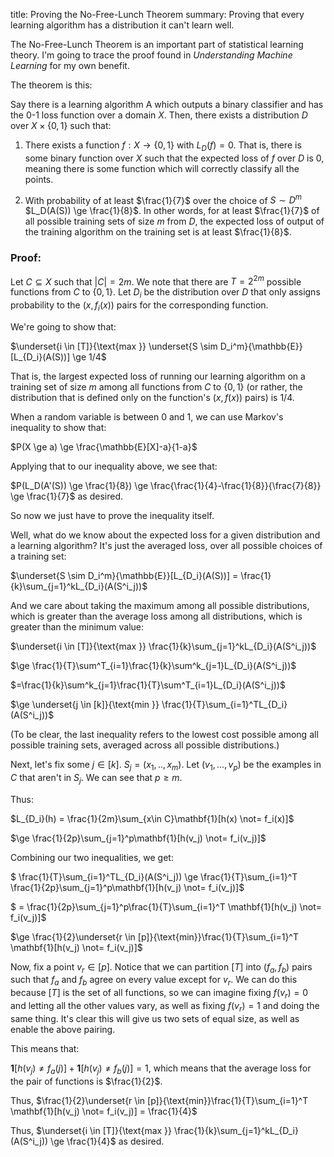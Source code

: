 title: Proving the No-Free-Lunch Theorem
summary: Proving that every learning algorithm has a distribution it can't learn well.

<link rel="stylesheet" href="https://cdn.jsdelivr.net/npm/katex@0.11.1/dist/katex.min.css" integrity="sha384-zB1R0rpPzHqg7Kpt0Aljp8JPLqbXI3bhnPWROx27a9N0Ll6ZP/+DiW/UqRcLbRjq" crossorigin="anonymous">

  <script defer src="https://cdn.jsdelivr.net/npm/katex@0.11.1/dist/katex.min.js" integrity="sha384-y23I5Q6l+B6vatafAwxRu/0oK/79VlbSz7Q9aiSZUvyWYIYsd+qj+o24G5ZU2zJz" crossorigin="anonymous"></script>
  <script defer src="https://cdn.jsdelivr.net/npm/katex@0.11.1/dist/contrib/auto-render.min.js" integrity="sha384-kWPLUVMOks5AQFrykwIup5lo0m3iMkkHrD0uJ4H5cjeGihAutqP0yW0J6dpFiVkI" crossorigin="anonymous"
      onload="renderMathInElement(document.body);"></script>

The No-Free-Lunch Theorem is an important part of statistical learning theory. I'm going to trace the proof found in *Understanding Machine Learning* for my own benefit.

The theorem is this:

Say there is a learning algorithm A which outputs a binary classifier and has the 0-1 loss function over a domain $X$. Then, there exists a distribution $D$ over $X \times \{0,1\}$ such that:

1. There exists a function $f: X \to \{0,1\}​$ with $L_D(f) = 0​$. That is, there is some binary function over $X​$ such that the expected loss of $f​$ over $D​$ is 0, meaning there is some function which will correctly classify all the points.

2. With probability of at least $\frac{1}{7}$ over the choice of $S \sim D^m$ $L_D(A(S)) \ge \frac{1}{8}$. In other words, for at least $\frac{1}{7}$ of all possible training sets of size $m$ from $D$, the expected loss of output of the training algorithm on the training set is at least  $\frac{1}{8}$.

### Proof:

Let $C \subseteq X$ such that $|C| = 2m$. We note that there are $T = 2^{2m}$ possible functions from $C$ to $\{0,1\}$.  Let $D_i$ be the distribution over $D$ that only assigns probability to the $(x,f_i(x))$ pairs for the corresponding function.

We're going to show that:

$\underset{i \in [T]}{\text{max }} \underset{S \sim D_i^m}{\mathbb{E}} [L_{D_i}(A(S))] \ge 1/4$

That is, the largest expected loss of running our learning algorithm on a training set of size $m$ among all functions from $C$ to $\{0,1\}$ (or rather, the distribution that is defined only on the function's $(x, f(x))$ pairs) is 1/4.

When a random variable is between 0 and 1, we can use Markov's inequality to show that:

$P(X \ge a) \ge \frac{\mathbb{E}[X]-a}{1-a}$

Applying that to our inequality above, we see that:

$P(L_D(A'(S)) \ge \frac{1}{8}) \ge \frac{\frac{1}{4}-\frac{1}{8}}{\frac{7}{8}} \ge \frac{1}{7}$ as desired.

So now we just have to prove the inequality itself.

Well, what do we know about the expected loss for a given distribution and a learning algorithm? It's just the averaged loss, over all possible choices of a training set:

$\underset{S \sim D_i^m}{\mathbb{E}}[L_{D_i}(A(S))] = \frac{1}{k}\sum_{j=1}^kL_{D_i}(A(S^i_j))$

And we care about taking the maximum among all possible distributions, which is greater than the average loss among all distributions, which is greater than the minimum value:

$\underset{i \in [T]}{\text{max }} \frac{1}{k}\sum_{j=1}^kL_{D_i}(A(S^i_j))$ 

$\ge \frac{1}{T}\sum^T_{i=1}\frac{1}{k}\sum^k_{j=1}L_{D_i}(A(S^i_j))​$

$=\frac{1}{k}\sum^k_{j=1}\frac{1}{T}\sum^T_{i=1}L_{D_i}(A(S^i_j))​$

$\ge \underset{j \in [k]}{\text{min }} \frac{1}{T}\sum_{i=1}^TL_{D_i}(A(S^i_j))$

(To be clear, the last inequality refers to the lowest cost possible among all possible training sets, averaged across all possible distributions.)

Next, let's fix some $j \in [k]$. $S_j = (x_1,..,x_m)$. Let $(v_1, ...,v_p)$ be the examples in $C$ that aren't in $S_j$. We can see that $p \ge m$.

Thus:

$L_{D_i}(h) = \frac{1}{2m}\sum_{x\in C}\mathbf{1}[h(x) \not= f_i(x)]$

$\ge \frac{1}{2p}\sum_{j=1}^p\mathbf{1}[h(v_j) \not= f_i(v_j)]$

Combining our two inequalities, we get:

$ \frac{1}{T}\sum_{i=1}^TL_{D_i}(A(S^i_j)) \ge \frac{1}{T}\sum_{i=1}^T \frac{1}{2p}\sum_{j=1}^p\mathbf{1}[h(v_j) \not= f_i(v_j)]$

$ = \frac{1}{2p}\sum_{j=1}^p\frac{1}{T}\sum_{i=1}^T \mathbf{1}[h(v_j) \not= f_i(v_j)]$

$\ge \frac{1}{2}\underset{r \in [p]}{\text{min}}\frac{1}{T}\sum_{i=1}^T \mathbf{1}[h(v_j) \not= f_i(v_j)]$

Now, fix a point $v_r \in [p]$. Notice that we can partition $[T]$ into $(f_a, f_b)$ pairs such that $f_a$ and $f_b$ agree on every value except for $v_r$. We can do this because $[T]$ is the set of all functions, so we can imagine fixing $f(v_r) = 0$ and letting all the other values vary, as well as fixing $f(v_r) = 1$ and doing the same thing. It's clear this will give us two sets of equal size, as well as enable the above pairing.

This means that:

$\mathbf{1}[h(v_j) \not = f_a(j)] + \mathbf{1}[h(v_j) \not = f_b(j)] = 1$, which means that the average loss for the pair of functions is $\frac{1}{2}$.

Thus, $\frac{1}{2}\underset{r \in [p]}{\text{min}}\frac{1}{T}\sum_{i=1}^T \mathbf{1}[h(v_j) \not= f_i(v_j)] = \frac{1}{4}$

Thus, $\underset{i \in [T]}{\text{max }} \frac{1}{k}\sum_{j=1}^kL_{D_i}(A(S^i_j)) \ge \frac{1}{4}$ as desired.


